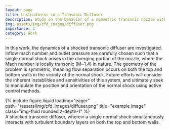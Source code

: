 ```yaml
---
layout: page
title: Unsteadiness in a Transonic Diffuser
description: Study on the behavior of a symmetric transonic nozzle with a resident normal shock 
img: assets/img/cfd_images/diffuser.png
importance: 3
category: Work
---
```



In this work, the dynamics of a shocked transonic diffuser are investigated.
Inflow mach number and outlet pressure are carefully chosen such that a single normal shock arises in the diverging portion of the nozzle, where the Mach number is locally transonic (M~1.4) in nature.
The geometry of the problem is symmetric, meaning flow separation occurs on both the top and bottom walls in the vicinity of the normal shock.
Future efforts will consider the inherent instabilities and sensitivities of this system, and ultimately seek to manipulate the position and orientation of the normal shock using active control methods.

<div class="row">
    <div class="col-sm mt-3 mt-md-0">
        {% include figure.liquid loading="eager" path="/assets/img/cfd_images/diffuser.png" title="example image" class="img-fluid rounded z-depth-1" %}
    </div>
</div>
<div class="caption">
    A shocked transonic diffuser, wherein a single normal shock simultaneously interacts with turbulent boundary layers on both the top and bottom walls.
</div>



